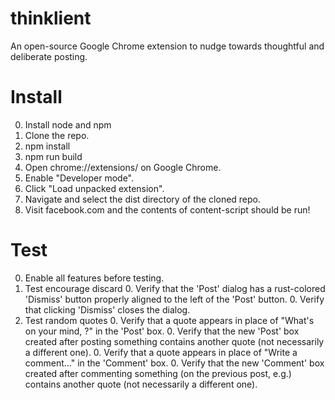 # thinklient
An open-source Google Chrome extension to nudge towards thoughtful and deliberate posting.

# Install
0. Install node and npm
0. Clone the repo.
0. npm install
0. npm run build
0. Open chrome://extensions/ on Google Chrome.
0. Enable "Developer mode".
0. Click "Load unpacked extension".
0. Navigate and select the dist directory of the cloned repo.
0. Visit facebook.com and the contents of content-script should be run!

# Test
0. Enable all features before testing.
0. Test encourage discard
    0. Verify that the 'Post' dialog has a rust-colored 'Dismiss' button properly aligned to the left of the 'Post' button.
    0. Verify that clicking 'Dismiss' closes the dialog.
0. Test random quotes
    0. Verify that a quote appears in place of "What's on your mind, <HAL>?" in the 'Post' box.
    0. Verify that the new 'Post' box created after posting something contains another quote (not necessarily a different one).
    0. Verify that a quote appears in place of "Write a comment..." in the 'Comment' box.
    0. Verify that the new 'Comment' box created after commenting something (on the previous post, e.g.) contains another quote (not necessarily a different one).
